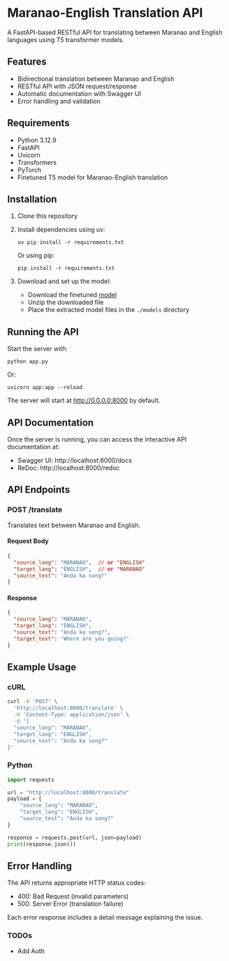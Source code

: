 # Maranao-English Translation API

A FastAPI-based RESTful API for translating between Maranao and English languages using T5 transformer models.

## Features

- Bidirectional translation between Maranao and English
- RESTful API with JSON request/response
- Automatic documentation with Swagger UI
- Error handling and validation

## Requirements

- Python 3.12.9
- FastAPI
- Uvicorn
- Transformers
- PyTorch
- Finetuned T5 model for Maranao-English translation

## Installation

1. Clone this repository
2. Install dependencies using uv:
   ```
   uv pip install -r requirements.txt
   ```
   
   Or using pip:
   ```
   pip install -r requirements.txt
   ```
3. Download and set up the model:
   - Download the finetuned [model](https://drive.google.com/file/d/1ZQcOaMBqrAbUMwvwqawJ53ndKInXlVlX/view)
   - Unzip the downloaded file
   - Place the extracted model files in the `./models` directory

## Running the API

Start the server with:

```
python app.py
```

Or:

```
uvicorn app:app --reload
```

The server will start at http://0.0.0.0:8000 by default.

## API Documentation

Once the server is running, you can access the interactive API documentation at:
- Swagger UI: http://localhost:8000/docs
- ReDoc: http://localhost:8000/redoc

## API Endpoints

### POST /translate

Translates text between Maranao and English.

#### Request Body

```json
{
  "source_lang": "MARANAO",  // or "ENGLISH"
  "target_lang": "ENGLISH",  // or "MARANAO"
  "source_text": "Anda ka song?"
}
```

#### Response

```json
{
  "source_lang": "MARANAO",
  "target_lang": "ENGLISH",
  "source_text": "Anda ka song?",
  "target_text": "Where are you going?"
}
```

## Example Usage

### cURL

```bash
curl -X 'POST' \
  'http://localhost:8000/translate' \
  -H 'Content-Type: application/json' \
  -d '{
  "source_lang": "MARANAO",
  "target_lang": "ENGLISH",
  "source_text": "Anda ka song?"
}'
```

### Python

```python
import requests

url = "http://localhost:8000/translate"
payload = {
    "source_lang": "MARANAO",
    "target_lang": "ENGLISH",
    "source_text": "Anda ka song?"
}

response = requests.post(url, json=payload)
print(response.json())
```

## Error Handling

The API returns appropriate HTTP status codes:

- 400: Bad Request (invalid parameters)
- 500: Server Error (translation failure)

Each error response includes a detail message explaining the issue.


### TODOs

- Add Auth